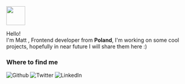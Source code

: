 <img src="https://emojis.slackmojis.com/emojis/images/1643514389/3643/cool-doge.gif?1643514389" width="50"/>

<p>Hello!</br> I'm Matt </b>, Frontend developer from <b>Poland</b>, I'm working on some cool projects, hopefully in near future I will share them here :)</p>


<h3>Where to find me</h3>
<p><a href="https://github.com/MateuszRostkowski" target="_blank" style="text-decoration: none;"><img alt="Github" src="https://img.shields.io/badge/GitHub-%2312100E.svg?&style=for-the-badge&logo=Github&logoColor=white" /></a> <a href="https://twitter.com/MATinCODE" target="_blank" style="text-decoration: none;"><img alt="Twitter" src="https://img.shields.io/badge/twitter-%231DA1F2.svg?&style=for-the-badge&logo=twitter&logoColor=white" /></a> <a href="https://www.linkedin.com/in/mateusz-rostkowski" target="_blank" style="text-decoration: none;"><img alt="LinkedIn" src="https://img.shields.io/badge/linkedin-%230077B5.svg?&style=for-the-badge&logo=linkedin&logoColor=white" /></a></p>
